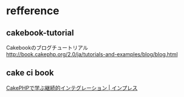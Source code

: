 # refference
## cakebook-tutorial
Cakebookのブログチュートリアル  
http://book.cakephp.org/2.0/ja/tutorials-and-examples/blog/blog.html

## cake ci book
[CakePHPで学ぶ継続的インテグレーション | インプレス](http://book.impress.co.jp/books/1114101035_4)
